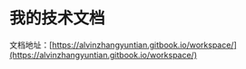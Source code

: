 # 我的技术文档

文档地址：[https://alvinzhangyuntian.gitbook.io/workspace/](https://alvinzhangyuntian.gitbook.io/workspace/)

